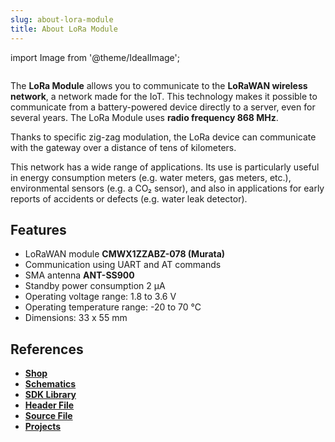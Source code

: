 ```yaml
---
slug: about-lora-module
title: About LoRa Module
---
```

import Image from '@theme/IdealImage';

<div class="container">
  <div class="row">
    <div class="col col--4">
      <div><Image img={require('./1-wire-module.png')} /></div>
    </div>
    <div class="col col--6">
      <p>
        The <b>LoRa Module</b> allows you to communicate to the <b>LoRaWAN wireless network</b>, a network made for the IoT. This technology makes it possible to communicate from a battery-powered device directly to a server, even for several years. The LoRa Module uses <b>radio frequency 868 MHz</b>.
      </p>
      <p>
        Thanks to specific zig-zag modulation, the LoRa device can communicate with the gateway over a distance of tens of kilometers.
      </p>
      <p>
        This network has a wide range of applications. Its use is particularly useful in energy consumption meters (e.g. water meters, gas meters, etc.), environmental sensors (e.g. a CO₂ sensor), and also in applications for early reports of accidents or defects (e.g. water leak detector).
      </p>
    </div>
  </div>
</div>

## Features
- LoRaWAN module **CMWX1ZZABZ-078 (Murata)**
- Communication using UART and AT commands
- SMA antenna **ANT-SS900**
- Standby power consumption 2 μA
- Operating voltage range: 1.8 to 3.6 V
- Operating temperature range: -20 to 70 °C
- Dimensions: 33 x 55 mm

## References
- [**Shop**](https://shop.hardwario.com/lora-module/)
- [**Schematics**](https://github.com/hardwario/bc-hardware/tree/master/out/bc-module-lora)
- [**SDK Library**](https://sdk.hardwario.com/group__twr__cmwx1zzabz)
- [**Header File**](https://github.com/hardwario/twr-sdk/blob/master/twr/inc/twr_cmwx1zzabz.h)
- [**Source File**](https://github.com/hardwario/twr-sdk/blob/master/twr/src/twr_cmwx1zzabz.c)
- [**Projects**](https://www.hackster.io/hardwario/projects?part_id=74067)
